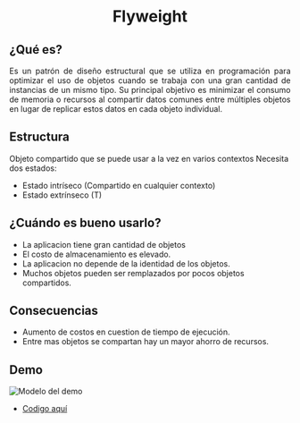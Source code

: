 <h1 style="text-align: center;">Flyweight</h1>

## ¿Qué es?
<p style="text-align:justify;">
Es un patrón de diseño estructural que se utiliza en programación para 
optimizar el uso de objetos cuando se trabaja con una gran cantidad de 
instancias de un mismo tipo. Su principal objetivo es minimizar el consumo de 
memoria o recursos al compartir datos comunes entre múltiples objetos en lugar de 
replicar estos datos en cada objeto individual.

## Estructura
Objeto compartido que se puede usar a la vez en varios contextos
Necesita dos estados:
- Estado intríseco  (Compartido en cualquier contexto)
- Estado extrínseco (T)

## ¿Cuándo es bueno usarlo?
- La aplicacion tiene gran cantidad de objetos
- El costo de almacenamiento es elevado.
- La aplicacion no depende de la identidad de los objetos.
- Muchos objetos pueden ser remplazados por pocos objetos compartidos.

## Consecuencias
- Aumento de costos en cuestion de tiempo de ejecución.
- Entre mas objetos se compartan hay un mayor ahorro de recursos.

## Demo
![Modelo del demo](resources/diagrama.jpg)
+ [Codigo aquí](https://github.com/MCMB1803/flyweight.git)

